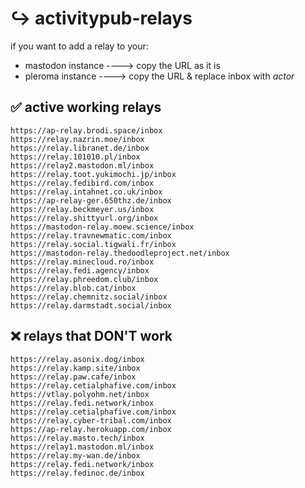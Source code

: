 # ↪️ activitypub-relays

if you want to add a relay to your:

- mastodon instance ----> copy the URL as it is
- pleroma instance ----> copy the URL & replace inbox with *actor*


## ✅ active working relays
```
https://ap-relay.brodi.space/inbox
https://relay.nazrin.moe/inbox
https://relay.libranet.de/inbox
https://relay.101010.pl/inbox
https://relay2.mastodon.ml/inbox
https://relay.toot.yukimochi.jp/inbox
https://relay.fedibird.com/inbox
https://relay.intahnet.co.uk/inbox
https://ap-relay-ger.650thz.de/inbox
https://relay.beckmeyer.us/inbox
https://relay.shittyurl.org/inbox
https://mastodon-relay.moew.science/inbox
https://relay.travnewmatic.com/inbox
https://relay.social.tigwali.fr/inbox
https://mastodon-relay.thedoodleproject.net/inbox
https://relay.minecloud.ro/inbox
https://relay.fedi.agency/inbox
https://relay.phreedom.club/inbox
https://relay.blob.cat/inbox
https://relay.chemnitz.social/inbox
https://relay.darmstadt.social/inbox

```


## ❌ relays that DON'T work
```
https://relay.asonix.dog/inbox
https://relay.kamp.site/inbox
https://relay.paw.cafe/inbox
https://relay.cetialphafive.com/inbox
https://vtlay.polyohm.net/inbox
https://relay.fedi.network/inbox
https://relay.cetialphafive.com/inbox
https://relay.cyber-tribal.com/inbox
https://ap-relay.herokuapp.com/inbox
https://relay.masto.tech/inbox
https://relay1.mastodon.ml/inbox
https://relay.my-wan.de/inbox
https://relay.fedi.network/inbox
https://relay.fedinoc.de/inbox

```
